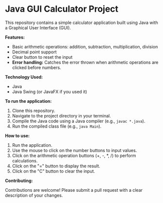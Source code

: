 # Java GUI Calculator Project

This repository contains a simple calculator application built using Java with a Graphical User Interface (GUI).

**Features:**

* Basic arithmetic operations: addition, subtraction, multiplication, division
* Decimal point support
* Clear button to reset the input
* **Error handling:** Catches the error thrown when arithmetic operations are clicked before numbers.

**Technology Used:**

* Java
* Java Swing (or JavaFX if you used it)

**To run the application:**

1. Clone this repository.
2. Navigate to the project directory in your terminal.
3. Compile the Java code using a Java compiler (e.g., `javac *.java`). 
4. Run the compiled class file (e.g., `java Main`).

**How to use:**

1. Run the application.
2. Use the mouse to click on the number buttons to input values.
3. Click on the arithmetic operation buttons (+, -, *, /) to perform calculations.
4. Click on the "=" button to display the result.
5. Click on the "C" button to clear the input.

**Contributing:**

Contributions are welcome! Please submit a pull request with a clear description of your changes.
